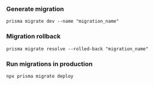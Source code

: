 ### Generate migration  
`prisma migrate dev --name "migration_name"`

### Migration rollback 
`prisma migrate resolve --rolled-back "migration_name"`

### Run migrations in production
`npx prisma migrate deploy`
